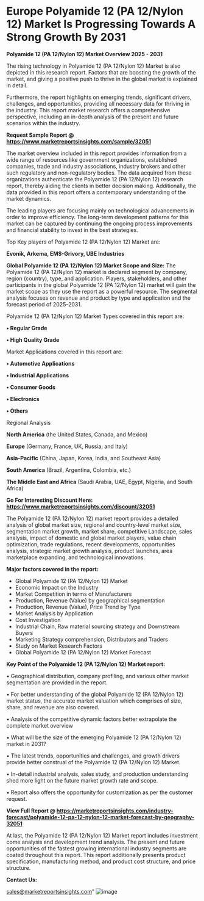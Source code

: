  # Europe Polyamide 12 (PA 12/Nylon 12) Market Is Progressing Towards A Strong Growth By 2031

<Strong> Polyamide 12 (PA 12/Nylon 12) Market Overview 2025 - 2031</strong>

The rising technology in Polyamide 12 (PA 12/Nylon 12) Market is also depicted in this research report. Factors that are boosting the growth of the market, and giving a positive push to thrive in the global market is explained in detail.

Furthermore, the report highlights on emerging trends, significant drivers, challenges, and opportunities, providing all necessary data for thriving in the industry. This report market research offers a comprehensive perspective, including an in-depth analysis of the present and future scenarios within the industry.

<strong>Request Sample Report @ <a href=https://www.marketreportsinsights.com/sample/32051>https://www.marketreportsinsights.com/sample/32051</a></strong>

The market overview included in this report provides information from a wide range of resources like government organizations, established companies, trade and industry associations, industry brokers and other such regulatory and non-regulatory bodies. The data acquired from these organizations authenticate the Polyamide 12 (PA 12/Nylon 12) research report, thereby aiding the clients in better decision making. Additionally, the data provided in this report offers a contemporary understanding of the market dynamics.

The leading players are focusing mainly on technological advancements in order to improve efficiency. The long-term development patterns for this market can be captured by continuing the ongoing process improvements and financial stability to invest in the best strategies.

Top Key players of Polyamide 12 (PA 12/Nylon 12) Market are:

<strong>Evonik, Arkema, EMS-Grivory, UBE Industries</strong>

<strong><b>Global Polyamide 12 (PA 12/Nylon 12) Market Scope and Size:</b></strong>
The Polyamide 12 (PA 12/Nylon 12) market is declared segment by company, region (country), type, and application. Players, stakeholders, and other participants in the global Polyamide 12 (PA 12/Nylon 12) market will gain the market scope as they use the report as a powerful resource. The segmental analysis focuses on revenue and product by type and application and the forecast period of 2025-2031.

Polyamide 12 (PA 12/Nylon 12) Market Types covered in this report are:

<strong>• Regular Grade

• High Quality Grade</strong>

Market Applications covered in this report are:

<strong>• Automotive Applications

• Industrial Applications

• Consumer Goods

• Electronics

• Others</strong> 

Regional Analysis

<strong>North America</strong> (the United States, Canada, and Mexico)

<strong>Europe</strong> (Germany, France, UK, Russia, and Italy)

<strong>Asia-Pacific</strong> (China, Japan, Korea, India, and Southeast Asia)

<strong>South America</strong> (Brazil, Argentina, Colombia, etc.)

<strong>The Middle East and Africa</strong> (Saudi Arabia, UAE, Egypt, Nigeria, and South Africa)

<strong>Go For Interesting Discount Here: <a href=https://www.marketreportsinsights.com/discount/32051>https://www.marketreportsinsights.com/discount/32051</a></strong>

The Polyamide 12 (PA 12/Nylon 12) market report provides a detailed analysis of global market size, regional and country-level market size, segmentation market growth, market share, competitive Landscape, sales analysis, impact of domestic and global market players, value chain optimization, trade regulations, recent developments, opportunities analysis, strategic market growth analysis, product launches, area marketplace expanding, and technological innovations.

<strong><b>Major factors covered in the report:</b></strong>
<ul>
  <li>Global Polyamide 12 (PA 12/Nylon 12) Market </li>
  <li>Economic Impact on the Industry</li>
  <li>Market Competition in terms of Manufacturers</li>
  <li>Production, Revenue (Value) by geographical segmentation</li>
  <li>Production, Revenue (Value), Price Trend by Type</li>
  <li>Market Analysis by Application</li>
  <li>Cost Investigation</li>
  <li>Industrial Chain, Raw material sourcing strategy and Downstream Buyers</li>
  <li>Marketing Strategy comprehension, Distributors and Traders</li>
  <li>Study on Market Research Factors</li>
  <li>Global Polyamide 12 (PA 12/Nylon 12) Market Forecast</li>
</ul>

<strong><b>Key Point of the Polyamide 12 (PA 12/Nylon 12) Market report:</b></strong>

• Geographical distribution, company profiling, and various other market segmentation are provided in the report.

• For better understanding of the global Polyamide 12 (PA 12/Nylon 12) market status, the accurate market valuation which comprises of size, share, and revenue are also covered.

• Analysis of the competitive dynamic factors better extrapolate the complete market overview

• What will be the size of the emerging Polyamide 12 (PA 12/Nylon 12) market in 2031?

• The latest trends, opportunities and challenges, and growth drivers provide better construal of the Polyamide 12 (PA 12/Nylon 12) Market.

• In-detail industrial analysis, sales study, and production understanding shed more light on the future market growth rate and scope.

• Report also offers the opportunity for customization as per the customer request.

<strong><b>View Full Report @ <a href=https://marketreportsinsights.com/industry-forecast/polyamide-12-pa-12-nylon-12-market-forecast-by-geography-32051>https://marketreportsinsights.com/industry-forecast/polyamide-12-pa-12-nylon-12-market-forecast-by-geography-32051</a></b></strong>


At last, the Polyamide 12 (PA 12/Nylon 12) Market report includes investment come analysis and development trend analysis. The present and future opportunities of the fastest growing international industry segments are coated throughout this report. This report additionally presents product specification, manufacturing method, and product cost structure, and price structure.

<strong>Contact Us:</strong>

sales@marketreportsinsights.com"
![image](https://github.com/user-attachments/assets/1c3008d3-15e6-4399-bb1a-a661c8302def)
